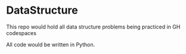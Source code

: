 # DataStructure
This repo would hold all data structure problems being practiced in GH codespaces


All code would be written in Python.
